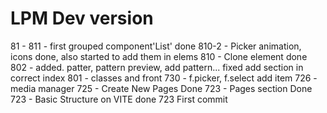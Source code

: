 # LPM Dev version

81 -
811 - first grouped component'List' done
810-2 - Picker animation, icons done, also started to add them in elems
810 - Clone element done
802 - added. patter, pattern preview, add pattern... fixed add section in correct index
801 - classes and front
730 - f.picker, f.select add item
726 - media manager
725 - Create New Pages Done
723 - Pages section Done
723 - Basic Structure on VITE done
723 First commit
